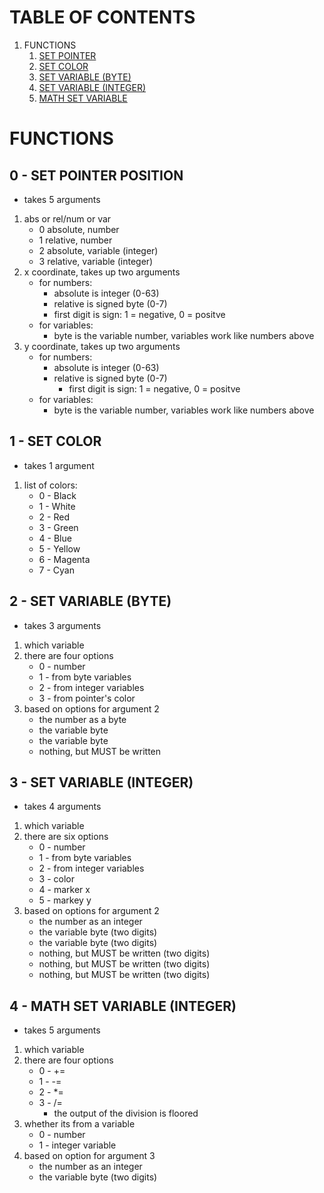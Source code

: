 # TABLE OF CONTENTS

1. FUNCTIONS
    1. [SET POINTER](#0---set-pointer-position)
    2. [SET COLOR](#1---set-color)
    3. [SET VARIABLE (BYTE)](#2---set-variable-byte)
    4. [SET VARIABLE (INTEGER)](#3---set-variable-integer)
    5. [MATH SET VARIABLE](#4---math-set-variable-integer)

# FUNCTIONS

## 0 - SET POINTER POSITION

* takes 5 arguments
1. abs or rel/num or var
    * 0 absolute, number
    * 1 relative, number
    * 2 absolute, variable (integer)
    * 3 relative, variable (integer)
2. x coordinate, takes up two arguments
      * for numbers:
        * absolute is integer (0-63)
        * relative is signed byte (0-7)
        * first digit is sign: 1 = negative, 0 = positve
    * for variables:
        * byte is the variable number, variables work like numbers above
3. y coordinate, takes up two arguments
    * for numbers:
        * absolute is integer (0-63)
      * relative is signed byte (0-7)
        * first digit is sign: 1 = negative, 0 = positve
    * for variables:
       * byte is the variable number, variables work like numbers above

## 1 - SET COLOR

* takes 1 argument
1. list of colors:
    * 0 - Black
    * 1 - White
    * 2 - Red
    * 3 - Green
    * 4 - Blue
    * 5 - Yellow
    * 6 - Magenta
    * 7 - Cyan

## 2 - SET VARIABLE (BYTE)

* takes 3 arguments
1. which variable
2. there are four options
    * 0 - number
    * 1 - from byte variables
    * 2 - from integer variables
    * 3 - from pointer's color
3. based on options for argument 2
    * the number as a byte
    * the variable byte
    * the variable byte
    * nothing, but MUST be written

## 3 - SET VARIABLE (INTEGER)

* takes 4 arguments
1. which variable
2. there are six options
    * 0 - number
    * 1 - from byte variables
    * 2 - from integer variables
    * 3 - color
    * 4 - marker x
    * 5 - markey y
3. based on options for argument 2
    * the number as an integer
    * the variable byte (two digits)
    * the variable byte (two digits)
    * nothing, but MUST be written (two digits)
    * nothing, but MUST be written (two digits)
    * nothing, but MUST be written (two digits)

## 4 - MATH SET VARIABLE (INTEGER)

* takes 5 arguments
1. which variable
2. there are four options
    * 0 - +=
    * 1 - -=
    * 2 - *=
    * 3 - /=
        * the output of the division is floored
3. whether its from a variable
    * 0 - number
    * 1 - integer variable
4. based on option for argument 3
    * the number as an integer
    * the variable byte (two digits)
